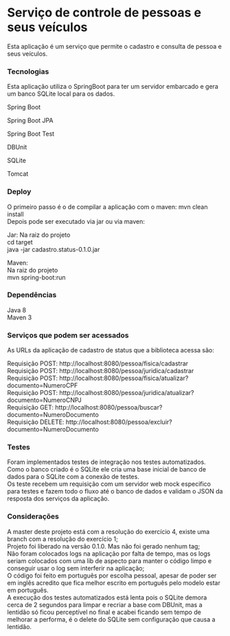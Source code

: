# Serviço de controle de pessoas e seus veículos

Esta aplicação é um serviço que permite o cadastro e consulta de pessoa e seus veículos.

### Tecnologias

Esta aplicação utiliza o SpringBoot para ter um servidor embarcado e gera um banco SQLite local para os dados.

Spring Boot 

Spring Boot JPA

Spring Boot Test

DBUnit

SQLite

Tomcat


### Deploy

O primeiro passo é o de compilar a aplicação com o maven: mvn clean install<br>
Depois pode ser executado via jar ou via maven:

Jar:
Na raiz do projeto<br>
cd target<br>
java  -jar cadastro.status-0.1.0.jar

Maven:<br>
Na raiz do projeto<br>
mvn spring-boot:run

### Dependências

Java 8<br>
Maven 3<br>

### Serviços que podem ser acessados

As URLs da aplicação de cadastro de status que a biblioteca acessa são:

Requisição POST: http://localhost:8080/pessoa/fisica/cadastrar<br>
Requisição POST: http://localhost:8080/pessoa/juridica/cadastrar<br>
Requisição POST: http://localhost:8080/pessoa/fisica/atualizar?documento=NumeroCPF<br>
Requisição POST: http://localhost:8080/pessoa/juridica/atualizar?documento=NumeroCNPJ<br>
Requisição GET: http://localhost:8080/pessoa/buscar?documento=NumeroDocumento<br>
Requisição DELETE: http://localhost:8080/pessoa/excluir?documento=NumeroDocumento<br>


### Testes

Foram implementados testes de integração nos testes automatizados. <br>
Como o banco criado é o SQLite ele cria uma base inicial de banco de dados para o SQLite com a conexão de testes.<br>
Os teste recebem um requisição com um servidor web mock especifico para testes e fazem todo o fluxo até o banco de dados e validam o JSON da resposta dos serviços da aplicação.<br>

### Considerações
A master deste projeto está com a resolução do exercício 4, existe uma branch com a resolução do exercício 1;<br>
Projeto foi liberado na versão 0.1.0. Mas não foi gerado nenhum tag;<br>
Não foram colocados logs na aplicação por falta de tempo, mas os logs seriam colocados com uma lib de aspecto para manter o código limpo e conseguir usar o log sem interferir na aplicação;<br>
O código foi feito em português por escolha pessoal, apesar de poder ser em inglês acredito que fica melhor escrito em português pelo modelo estar em português.<br> 
A execução dos testes automatizados está lenta pois o SQLite demora cerca de 2 segundos para limpar e recriar a base com DBUnit, mas a lentidão só ficou perceptível no final e acabei ficando sem tempo de melhorar a performa, é o delete do SQLite sem configuração que causa a lentidão.<br>

